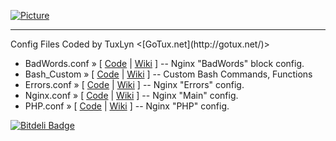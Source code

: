 [![Picture](http://gotux.net/images/gotux.png)](http://gotux.net/)
<hr>
Config Files Coded by TuxLyn <[GoTux.net](http://gotux.net/)>

 * BadWords.conf &raquo; [ [Code](badwords.conf) | [Wiki](../../wiki/NginxBadWords) ] -- Nginx "BadWords" block config.
 * Bash_Custom &raquo; [ [Code](bash_custom) | [Wiki](../../wiki/BashCustom) ] -- Custom Bash Commands, Functions
 * Errors.conf &raquo; [ [Code](errors.conf) | [Wiki](../../wiki/NginxErrors) ] -- Nginx "Errors" config.
 * Nginx.conf &raquo; [ [Code](nginx.conf) | [Wiki](../../wiki/NginxConfig) ] -- Nginx "Main" config.
 * PHP.conf &raquo; [ [Code](php.conf) | [Wiki](../../wiki/NginxPHP) ] -- Nginx "PHP" config.

[![Bitdeli Badge](https://d2weczhvl823v0.cloudfront.net/GoTux/configs/trend.png)](https://bitdeli.com/free "Bitdeli Badge")

